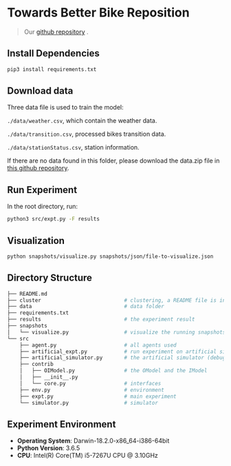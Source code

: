 # Towards Better Bike Reposition

> Our [github repository](https://github.com/enhuiz/strl) .

## Install Dependencies

```bash
pip3 install requirements.txt
```

## Download data

Three data file is used to train the model:

`./data/weather.csv`, which contain the weather data.

`./data/transition.csv`, processed bikes transition data.

`./data/stationStatus.csv`, station information.

If there are no data found in this folder, please download the data.zip file in [this github repository]( https://github.com/enhuiz/Bike-Reposition-Data).

## Run Experiment

In the root directory, run:

```bash
python3 src/expt.py -F results
```

## Visualization

```bash
python snapshots/visualize.py snapshots/json/file-to-visualize.json
```

## Directory Structure

```bash
├── README.md
├── cluster                           # clustering, a README file is inside it
├── data                              # data folder
├── requirements.txt
├── results                           # the experiment result
├── snapshots
│   └── visualize.py                  # visualize the running snapshots (json file generated during running)
└── src
    ├── agent.py                      # all agents used
    ├── artificial_expt.py            # run experiment on artificial situation (debug)
    ├── artificial_simulator.py       # the artificial simulator (debug)
    ├── contrib
    │   ├── OIModel.py                # the OModel and the IModel
    │   ├── __init__.py
    │   └── core.py                   # interfaces
    ├── env.py                        # environment
    ├── expt.py                       # main experiment
    └── simulator.py                  # simulator
```

## Experiment Environment

- **Operating System**: Darwin-18.2.0-x86_64-i386-64bit
- **Python Version**: 3.6.5
- **CPU**: Intel(R) Core(TM) i5-7267U CPU @ 3.10GHz